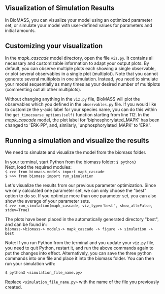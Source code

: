 ## Visualization of Simulation Results
In BioMASS, you can visualize your model using an optimized parameter set, or simulate your model with user-defined values for parameters and initial amounts.

## Customizing your visualization
In the *mapk_cascade* model directory, open the file `viz.py`. It contains all necessary and customizable information to adapt your output plots.
By default, you can observe multiple plots each showing a single observable, or plot several observables in a single plot (multiplot). Note that you cannot generate several multiplots in one simulation. Instead, you need to simulate your model sequentially as many times as your desired number of multiplots (commenting out all other multiplots).

Without changing anything in the `viz.py` file, BioMASS will plot the observables which you defined in the `observables.py` file. If you would like to customize the y-axis label for your species name, you can do this within the `get_timecourse_options(self)` function starting from line 112. In the *mapk_cascade* model, the plot label for 'biphosphorylated_MAPK' has been changed to 'ERK-PP', and, similarly, 'unphosphorylated_MAPK' to 'ERK'. 

## Running a simulation and visualize the results
We need to simulate and visualize the model from the biomass folder. 

In your terminal, start Python from the biomass folder:
`$ python3
`
<br>
Next, load the required modules: <br>
`
$ >>> from biomass.models import mapk_cascade
`
<br>
`
$ >>> from biomass import run_simulation
`

Let's visualize the results from our previous parameter optimization. Since we only calculated one parameter set, we can only choose the "best" option to do so. If you optimize more than one parameter set, you can also show the average of your parameter sets. <br>
`
$ >>> run_simulation(mapk_cascade, viz_type='best', show_all=False, stdev=True)
`

The plots have been placed in the automatically generated directory "best", and can be found in:
<br>
`biomass->biomass-> models-> mapk_cascade -> figure -> simulation -> best`
<br>

Note: If you run Python from the terminal and you update your `viz.py` file, you need to quit Python, restart it, and run the above commands again to put the changes into effect. 
Alternatively, you can save the three python commands into one file and place it into the biomass folder. You can then run your simulation with:

`
$ python3 <simulation_file_name.py>
`

Replace `<simulation_file_name.py>` with the name of the file you previously created.


